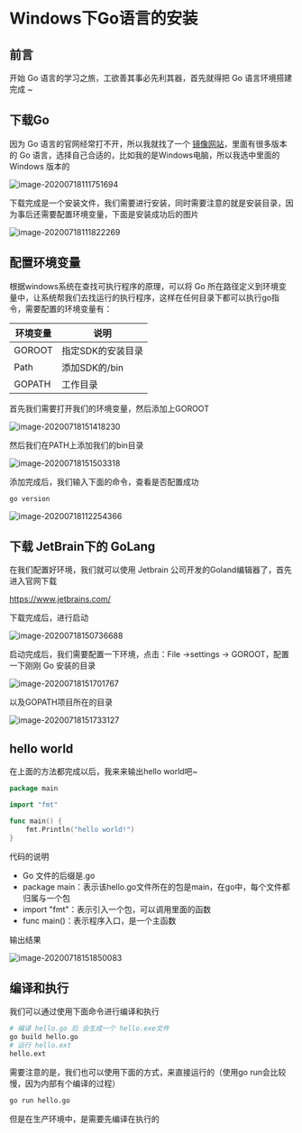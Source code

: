 # Windows下Go语言的安装

## 前言

开始 Go 语言的学习之旅，工欲善其事必先利其器，首先就得把 Go 语言环境搭建完成 ~

## 下载Go

因为 Go 语言的官网经常打不开，所以我就找了一个 [镜像网站](https://studygolang.com/dl)，里面有很多版本的 Go 语言，选择自己合适的，比如我的是Windows电脑，所以我选中里面的 Windows 版本的

![image-20200718111751694](images/image-20200718111751694.png)

下载完成是一个安装文件，我们需要进行安装，同时需要注意的就是安装目录，因为事后还需要配置环境变量，下面是安装成功后的图片

![image-20200718111822269](images/image-20200718111822269.png)

## 配置环境变量

根据windows系统在查找可执行程序的原理，可以将 Go 所在路径定义到环境变量中，让系统帮我们去找运行的执行程序，这样在任何目录下都可以执行go指令，需要配置的环境变量有：

| 环境变量 | 说明              |
| -------- | ----------------- |
| GOROOT   | 指定SDK的安装目录 |
| Path     | 添加SDK的/bin     |
| GOPATH   | 工作目录          |

首先我们需要打开我们的环境变量，然后添加上GOROOT

![image-20200718151418230](images/image-20200718151418230.png)

然后我们在PATH上添加我们的bin目录

![image-20200718151503318](images/image-20200718151503318.png)

添加完成后，我们输入下面的命令，查看是否配置成功

```bash
go version
```

![image-20200718112254366](images/image-20200718112254366.png)

## 下载 JetBrain下的 GoLang

在我们配置好环境，我们就可以使用 Jetbrain 公司开发的Goland编辑器了，首先进入官网下载

https://www.jetbrains.com/

下载完成后，进行启动

![image-20200718150736688](images/image-20200718150736688.png)

启动完成后，我们需要配置一下环境，点击：File ->settings -> GOROOT，配置一下刚刚 Go 安装的目录

![image-20200718151701767](images/image-20200718151701767.png)

以及GOPATH项目所在的目录

![image-20200718151733127](images/image-20200718151733127.png)

## hello world

在上面的方法都完成以后，我来来输出hello world吧~

```go
package main

import "fmt"

func main() {
	fmt.Println("hello world!")
}
```

代码的说明

-  Go 文件的后缀是.go
- package main：表示该hello.go文件所在的包是main，在go中，每个文件都归属与一个包
- import "fmt"：表示引入一个包，可以调用里面的函数
- func main()：表示程序入口，是一个主函数

输出结果

![image-20200718151850083](images/image-20200718151850083.png)

## 编译和执行

我们可以通过使用下面命令进行编译和执行

```bash
# 编译 hello.go 后 会生成一个 hello.exe文件
go build hello.go
# 运行 hello.ext
hello.ext
```

需要注意的是，我们也可以使用下面的方式，来直接运行的（使用go run会比较慢，因为内部有个编译的过程）

```bash
go run hello.go
```

但是在生产环境中，是需要先编译在执行的

